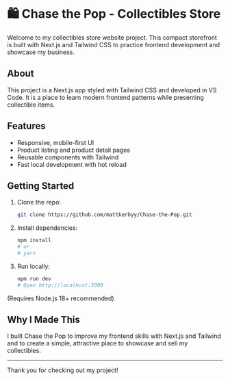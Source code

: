 # 🛍️ Chase the Pop - Collectibles Store

Welcome to my collectibles store website project. This compact storefront is built with Next.js and Tailwind CSS to practice frontend development and showcase my business.

## About

This project is a Next.js app styled with Tailwind CSS and developed in VS Code. It is a place to learn modern frontend patterns while presenting collectible items.

## Features

- Responsive, mobile-first UI
- Product listing and product detail pages
- Reusable components with Tailwind
- Fast local development with hot reload

## Getting Started

1. Clone the repo:

    ```bash
    git clone https://github.com/mattkerbyy/Chase-the-Pop.git
    ```

2. Install dependencies:

    ```bash
    npm install
    # or
    # yarn
    ```

3. Run locally:

    ```bash
    npm run dev
    # Open http://localhost:3000
    ```

(Requires Node.js 18+ recommended)

## Why I Made This

I built Chase the Pop to improve my frontend skills with Next.js and Tailwind and to create a simple, attractive place to showcase and sell my collectibles.

---

Thank you for checking out my project!
